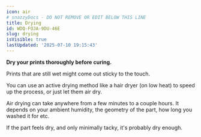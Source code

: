 ```yaml
---
icon: air
# snazzyDocs - DO NOT REMOVE OR EDIT BELOW THIS LINE
title: Drying
id: WDQ-FOJA-9DU-46E
slug: drying
isVisible: true
lastUpdated: '2025-07-10 19:15:43'
---
```

**Dry your prints thoroughly before curing.**

Prints that are still wet might come out sticky to the touch.

You can use an active drying method like a hair dryer (on low heat) to speed up the process, or just let them air dry.

Air drying can take anywhere from a few minutes to a couple hours. It depends on your ambient humidity, the geometry of the part, how long you washed it for etc.

If the part feels dry, and only minimally tacky, it's probably dry enough.